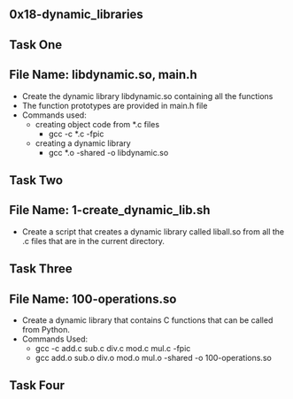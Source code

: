 ## 0x18-dynamic_libraries

## Task One

## File Name: libdynamic.so, main.h
* Create the dynamic library libdynamic.so containing all the functions
* The function prototypes are provided in main.h file
* Commands used:
	* creating object code from *.c files
		- gcc -c *.c -fpic
	* creating a dynamic library
		- gcc *.o -shared -o libdynamic.so

## Task Two

## File Name: 1-create_dynamic_lib.sh
* Create a script that creates a dynamic library called liball.so from all the .c files that are in the current directory.

## Task Three

## File Name: 100-operations.so
* Create a dynamic library that contains C functions that can be called from Python.
* Commands Used:
	* gcc -c add.c sub.c div.c mod.c mul.c -fpic
	* gcc add.o sub.o div.o mod.o mul.o -shared -o 100-operations.so

## Task Four

